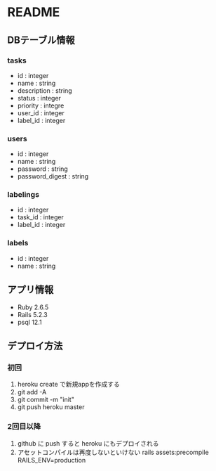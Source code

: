 # README

## DBテーブル情報

### tasks

 - id : integer
 - name : string
 - description : string 
 - status : integer
 - priority : integre
 - user_id : integer
 - label_id : integer


 ### users

 - id : integer
 - name : string
 - password : string
 - password_digest : string


 ### labelings

 - id : integer
 - task_id : integer
 - label_id : integer

 ### labels

 - id : integer
 - name : string


## アプリ情報
- Ruby 2.6.5
- Rails 5.2.3
- psql 12.1


## デプロイ方法

### 初回
1. heroku create で新規appを作成する
2. git add -A
3. git commit -m "init"
4. git push heroku master

### 2回目以降
1. github に push すると heroku にもデプロイされる
2. アセットコンパイルは再度しないといけない
   rails assets:precompile RAILS_ENV=production

